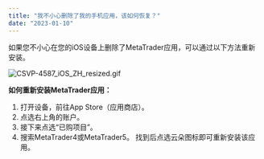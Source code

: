 ```yaml
---
title: "我不小心删除了我的手机应用，该如何恢复？"
date: "2023-01-10"
---
```


如果您不小心在您的iOS设备上删除了MetaTrader应用，可以通过以下方法重新安装。

![CSVP-4587_iOS_ZH_resized.gif](https://get.exness.help/hc/article_attachments/6534948607516)

**如何重新安装MetaTrader应用：** 

1. 打开设备，前往App Store（应用商店）。
2. 点选右上角的账户。
3. 接下来点选“已购项目”。
4. 搜索MetaTrader4或MetaTrader5。 找到后点选云朵图标即可重新安装该应用。
